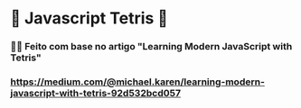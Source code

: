 # 👾 Javascript Tetris 👾

### 👩‍💻 Feito com base no artigo "Learning Modern JavaScript with Tetris"
### https://medium.com/@michael.karen/learning-modern-javascript-with-tetris-92d532bcd057
